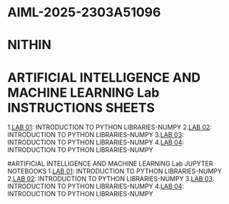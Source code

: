 # AIML-2025-2303A51096
# NITHIN
# ARTIFICIAL INTELLIGENCE AND MACHINE LEARNING Lab INSTRUCTIONS SHEETS
1.[LAB 01](): INTRODUCTION TO PYTHON LIBRARIES-NUMPY
2.[LAB 02](): INTRODUCTION TO PYTHON LIBRARIES-NUMPY
3.[LAB 03](): INTRODUCTION TO PYTHON LIBRARIES-NUMPY
4.[LAB 04](): INTRODUCTION TO PYTHON LIBRARIES-NUMPY



#ARTIFICIAL INTELLIGENCE AND MACHINE LEARNING Lab JUPYTER NOTEBOOKS
1.[LAB 01](): INTRODUCTION TO PYTHON LIBRARIES-NUMPY
2.[LAB 02](): INTRODUCTION TO PYTHON LIBRARIES-NUMPY
3.[LAB 03](): INTRODUCTION TO PYTHON LIBRARIES-NUMPY
4.[LAB 04](): INTRODUCTION TO PYTHON LIBRARIES-NUMPY

